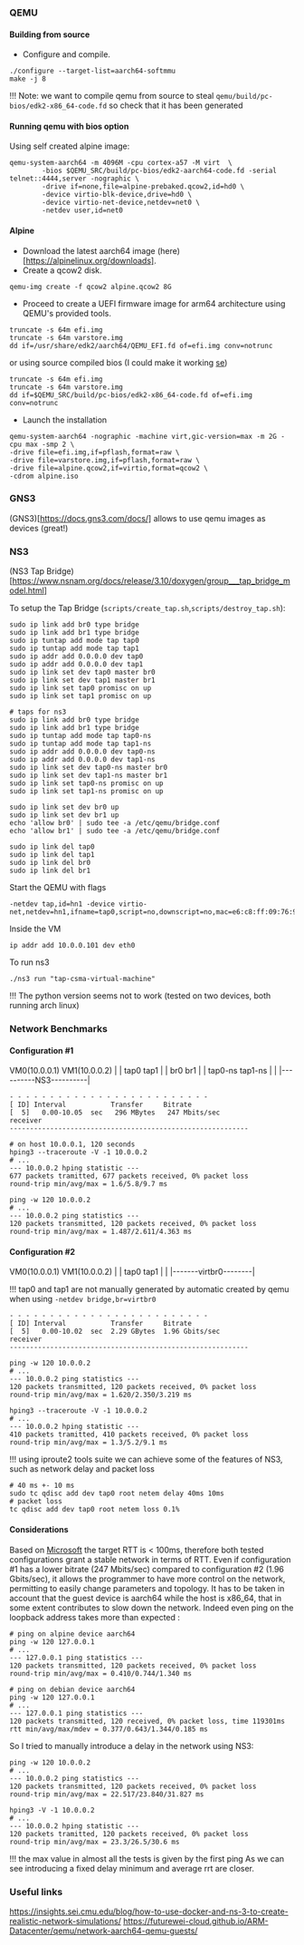 ### QEMU

#### Building from source

- Configure and compile.
```
./configure --target-list=aarch64-softmmu
make -j 8
```
!!! Note: we want to compile qemu from source to steal `qemu/build/pc-bios/edk2-x86_64-code.fd`
so check that it has been generated

#### Running qemu with bios option

Using self created alpine image:
```
qemu-system-aarch64 -m 4096M -cpu cortex-a57 -M virt  \                 
        -bios $QEMU_SRC/build/pc-bios/edk2-aarch64-code.fd -serial telnet::4444,server -nographic \
        -drive if=none,file=alpine-prebaked.qcow2,id=hd0 \
        -device virtio-blk-device,drive=hd0 \
        -device virtio-net-device,netdev=net0 \
        -netdev user,id=net0
```

#### Alpine
- Download the latest aarch64 image (here)[https://alpinelinux.org/downloads].
- Create a qcow2 disk.
```
qemu-img create -f qcow2 alpine.qcow2 8G
```
- Proceed to create a UEFI firmware image for arm64 architecture using QEMU's provided tools.
```
truncate -s 64m efi.img
truncate -s 64m varstore.img
dd if=/usr/share/edk2/aarch64/QEMU_EFI.fd of=efi.img conv=notrunc
```
or using source compiled bios (I could make it working [se](#running-qemu-with-bios-option))
```
truncate -s 64m efi.img
truncate -s 64m varstore.img
dd if=$QEMU_SRC/build/pc-bios/edk2-x86_64-code.fd of=efi.img conv=notrunc
```
- Launch the installation
```
qemu-system-aarch64 -nographic -machine virt,gic-version=max -m 2G -cpu max -smp 2 \
-drive file=efi.img,if=pflash,format=raw \
-drive file=varstore.img,if=pflash,format=raw \
-drive file=alpine.qcow2,if=virtio,format=qcow2 \ 
-cdrom alpine.iso
```

### GNS3

(GNS3)[https://docs.gns3.com/docs/] allows to use qemu images as devices (great!)

### NS3

(NS3 Tap Bridge)[https://www.nsnam.org/docs/release/3.10/doxygen/group___tap_bridge_model.html]

To setup the Tap Bridge (`scripts/create_tap.sh`,`scripts/destroy_tap.sh`):
```
sudo ip link add br0 type bridge
sudo ip link add br1 type bridge
sudo ip tuntap add mode tap tap0
sudo ip tuntap add mode tap tap1
sudo ip addr add 0.0.0.0 dev tap0
sudo ip addr add 0.0.0.0 dev tap1
sudo ip link set dev tap0 master br0
sudo ip link set dev tap1 master br1
sudo ip link set tap0 promisc on up
sudo ip link set tap1 promisc on up

# taps for ns3 
sudo ip link add br0 type bridge
sudo ip link add br1 type bridge
sudo ip tuntap add mode tap tap0-ns
sudo ip tuntap add mode tap tap1-ns
sudo ip addr add 0.0.0.0 dev tap0-ns
sudo ip addr add 0.0.0.0 dev tap1-ns
sudo ip link set dev tap0-ns master br0
sudo ip link set dev tap1-ns master br1
sudo ip link set tap0-ns promisc on up
sudo ip link set tap1-ns promisc on up

sudo ip link set dev br0 up
sudo ip link set dev br1 up
echo 'allow br0' | sudo tee -a /etc/qemu/bridge.conf
echo 'allow br1' | sudo tee -a /etc/qemu/bridge.conf
```
```
sudo ip link del tap0
sudo ip link del tap1
sudo ip link del br0 
sudo ip link del br1
```

Start the QEMU with flags 
```
-netdev tap,id=hn1 -device virtio-net,netdev=hn1,ifname=tap0,script=no,downscript=no,mac=e6:c8:ff:09:76:99
```

Inside the VM 
```
ip addr add 10.0.0.101 dev eth0
```

To run ns3
```
./ns3 run "tap-csma-virtual-machine"
```
!!! The python version seems not to work (tested on two devices, both running arch linux)

### Network Benchmarks

#### Configuration #1

  VM0(10.0.0.1)     VM1(10.0.0.2)
   |                 |
  tap0              tap1
   |                 |
  br0               br1
   |                 |
tap0-ns           tap1-ns
   |                 |
|----------NS3----------|

```
- - - - - - - - - - - - - - - - - - - - - - - - -
[ ID] Interval           Transfer     Bitrate
[  5]   0.00-10.05  sec   296 MBytes   247 Mbits/sec                  receiver
-----------------------------------------------------------
```
```
# on host 10.0.0.1, 120 seconds
hping3 --traceroute -V -1 10.0.0.2
# ... 
--- 10.0.0.2 hping statistic ---
677 packets tramitted, 677 packets received, 0% packet loss
round-trip min/avg/max = 1.6/5.8/9.7 ms
```
```
ping -w 120 10.0.0.2
# ... 
--- 10.0.0.2 ping statistics ---
120 packets transmitted, 120 packets received, 0% packet loss
round-trip min/avg/max = 1.487/2.611/4.363 ms
```

#### Configuration #2

  VM0(10.0.0.1)     VM1(10.0.0.2)
   |                 |
  tap0              tap1
   |                 |
|-------virtbr0--------|

!!! tap0 and tap1 are not manually generated by automatic created by qemu when
using `-netdev bridge,br=virtbr0`

```
- - - - - - - - - - - - - - - - - - - - - - - - -
[ ID] Interval           Transfer     Bitrate
[  5]   0.00-10.02  sec  2.29 GBytes  1.96 Gbits/sec                  receiver
-----------------------------------------------------------
```
```
ping -w 120 10.0.0.2
# ... 
--- 10.0.0.2 ping statistics ---
120 packets transmitted, 120 packets received, 0% packet loss
round-trip min/avg/max = 1.620/2.350/3.219 ms
```
```
hping3 --traceroute -V -1 10.0.0.2
# ... 
--- 10.0.0.2 hping statistic ---
410 packets tramitted, 410 packets received, 0% packet loss
round-trip min/avg/max = 1.3/5.2/9.1 ms
```

!!! using iproute2 tools suite we can achieve some of the features of NS3, such
as network delay and packet loss
```
# 40 ms +- 10 ms
sudo tc qdisc add dev tap0 root netem delay 40ms 10ms
# packet loss
tc qdisc add dev tap0 root netem loss 0.1%
```

#### Considerations

Based on [Microsoft](https://docs.microsoft.com/en-us/skypeforbusiness/optimizing-your-network/media-quality-and-network-connectivity-performance) the target RTT is < 100ms, 
therefore both tested configurations grant a stable network in terms of RTT.
Even if configuration #1 has a lower bitrate (247 Mbits/sec) compared to configuration #2 (1.96 Gbits/sec),
it allows the programmer to have more control on the network, permitting to easily change parameters and topology.
It has to be taken in account that the guest device is aarch64 while the host is x86_64, that in some extent contributes
to slow down the network. Indeed even ping on the loopback address takes more than expected :
```
# ping on alpine device aarch64
ping -w 120 127.0.0.1
# ... 
--- 127.0.0.1 ping statistics ---
120 packets transmitted, 120 packets received, 0% packet loss
round-trip min/avg/max = 0.410/0.744/1.340 ms
```
```
# ping on debian device aarch64
ping -w 120 127.0.0.1
# ... 
--- 127.0.0.1 ping statistics ---
120 packets transmitted, 120 received, 0% packet loss, time 119301ms
rtt min/avg/max/mdev = 0.377/0.643/1.344/0.185 ms
```

So I tried to manually introduce a delay in the network using NS3:
```
ping -w 120 10.0.0.2
# ... 
--- 10.0.0.2 ping statistics ---
120 packets transmitted, 120 packets received, 0% packet loss
round-trip min/avg/max = 22.517/23.840/31.827 ms
```
```
hping3 -V -1 10.0.0.2
# ... 
--- 10.0.0.2 hping statistic ---
120 packets tramitted, 120 packets received, 0% packet loss
round-trip min/avg/max = 23.3/26.5/30.6 ms
```
!!! the max value in almost all the tests is given by the first ping
As we can see introducing a fixed delay minimum and average rrt are closer.


### Useful links

https://insights.sei.cmu.edu/blog/how-to-use-docker-and-ns-3-to-create-realistic-network-simulations/
https://futurewei-cloud.github.io/ARM-Datacenter/qemu/network-aarch64-qemu-guests/
